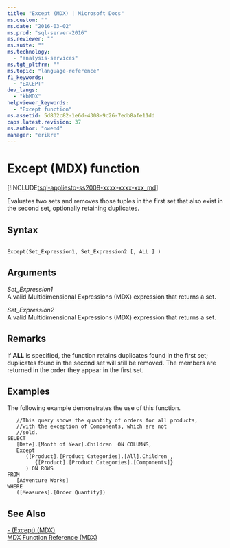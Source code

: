 ```yaml
---
title: "Except (MDX) | Microsoft Docs"
ms.custom: ""
ms.date: "2016-03-02"
ms.prod: "sql-server-2016"
ms.reviewer: ""
ms.suite: ""
ms.technology: 
  - "analysis-services"
ms.tgt_pltfrm: ""
ms.topic: "language-reference"
f1_keywords: 
  - "EXCEPT"
dev_langs: 
  - "kbMDX"
helpviewer_keywords: 
  - "Except function"
ms.assetid: 5d832c82-1e6d-4308-9c26-7edb8afe11dd
caps.latest.revision: 37
ms.author: "owend"
manager: "erikre"
---
```

# Except (MDX) function
[!INCLUDE[tsql-appliesto-ss2008-xxxx-xxxx-xxx_md](../database-engine/configure/windows/includes/tsql-appliesto-ss2008-xxxx-xxxx-xxx-md.md)]

  Evaluates two sets and removes those tuples in the first set that also exist in the second set, optionally retaining duplicates.  
  
## Syntax  
  
```  
  
Except(Set_Expression1, Set_Expression2 [, ALL ] )  
```  
  
## Arguments  
 *Set_Expression1*  
 A valid Multidimensional Expressions (MDX) expression that returns a set.  
  
 *Set_Expression2*  
 A valid Multidimensional Expressions (MDX) expression that returns a set.  
  
## Remarks  
 If **ALL** is specified, the function retains duplicates found in the first set; duplicates found in the second set will still be removed. The members are returned in the order they appear in the first set.  
  
## Examples  
 The following example demonstrates the use of this function.  
  
```  
   //This query shows the quantity of orders for all products,  
   //with the exception of Components, which are not  
   //sold.  
SELECT   
   [Date].[Month of Year].Children  ON COLUMNS,  
   Except  
      ([Product].[Product Categories].[All].Children ,  
         {[Product].[Product Categories].[Components]}  
      ) ON ROWS  
FROM  
   [Adventure Works]  
WHERE  
   ([Measures].[Order Quantity])  
```  
  
## See Also  
 [- &#40;Except&#41; &#40;MDX&#41;](../mdx/except-mdx-operator.md)   
 [MDX Function Reference &#40;MDX&#41;](../mdx/mdx-function-reference-mdx.md)  
  
  